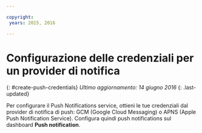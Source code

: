 ```yaml
---

copyright:
 years: 2015, 2016

---
```

# Configurazione delle credenziali per un provider di notifica
{: #create-push-credentials}
*Ultimo aggiornamento: 14 giugno 2016*
{: .last-updated}

Per configurare il Push Notifications service, ottieni le tue credenziali dal provider di notifica di push: GCM (Google Cloud Messaging) o APNS (Apple Push Notification Service). Configura quindi push notifications sul dashboard **Push notification**.
